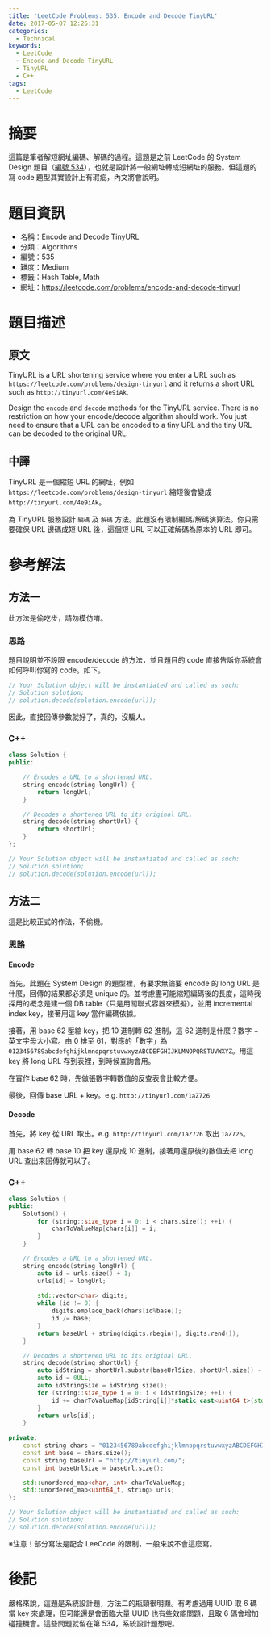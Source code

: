 ```yaml
---
title: 'LeetCode Problems: 535. Encode and Decode TinyURL'
date: 2017-05-07 12:26:31
categories:
  - Technical
keywords:
  - LeetCode
  - Encode and Decode TinyURL
  - TinyURL
  - C++
tags:
  - LeetCode
---
```


# 摘要

這篇是筆者解短網址編碼、解碼的過程。這題是之前 LeetCode 的 System Design 題目（[編號 534](https://leetcode.com/problems/design-tinyurl)），也就是設計將一般網址轉成短網址的服務。但這題的寫 code 題型其實設計上有瑕疵，內文將會說明。

# 題目資訊

- 名稱：Encode and Decode TinyURL
- 分類：Algorithms
- 編號：535
- 難度：Medium
- 標籤：Hash Table, Math
- 網址：https://leetcode.com/problems/encode-and-decode-tinyurl

<!--more-->

# 題目描述

## 原文

TinyURL is a URL shortening service where you enter a URL such as `https://leetcode.com/problems/design-tinyurl` and it returns a short URL such as `http://tinyurl.com/4e9iAk`.

Design the `encode` and `decode` methods for the TinyURL service. There is no restriction on how your encode/decode algorithm should work. You just need to ensure that a URL can be encoded to a tiny URL and the tiny URL can be decoded to the original URL.

##  中譯

TinyURL 是一個縮短 URL  的網址，例如 `https://leetcode.com/problems/design-tinyurl` 縮短後會變成 `http://tinyurl.com/4e9iAk`。

為 TinyURL 服務設計 `編碼` 及 `解碼` 方法。此題沒有限制編碼/解碼演算法。你只需要確保 URL 邊碼成短 URL 後，這個短 URL 可以正確解碼為原本的 URL 即可。

# 參考解法

## 方法一

此方法是偷吃步，請勿模仿唷。

### 思路

題目說明並不設限 encode/decode 的方法，並且題目的 code 直接告訴你系統會如何呼叫你寫的 code。如下。

```cpp
// Your Solution object will be instantiated and called as such:
// Solution solution;
// solution.decode(solution.encode(url));
```

因此，直接回傳參數就好了，真的，沒騙人。

### C++

```cpp
class Solution {
public:

    // Encodes a URL to a shortened URL.
    string encode(string longUrl) {
        return longUrl;
    }

    // Decodes a shortened URL to its original URL.
    string decode(string shortUrl) {
        return shortUrl;
    }
};

// Your Solution object will be instantiated and called as such:
// Solution solution;
// solution.decode(solution.encode(url));
```

## 方法二

這是比較正式的作法，不偷機。

### 思路

#### Encode

首先，此題在 System Design 的題型裡，有要求無論要 encode 的 long URL 是什麼，回傳的結果都必須是 unique 的。並考慮盡可能縮短編碼後的長度，這時我採用的概念是建一個 DB table（只是用關聯式容器來模擬），並用 incremental index  key，接著用這 key 當作編碼依據。

接著，用 base 62 壓縮 key，把 10 進制轉 62 進制，這 62 進制是什麼？數字 + 英文字母大小寫。由 0 排至 61，對應的「數字」為 `0123456789abcdefghijklmnopqrstuvwxyzABCDEFGHIJKLMNOPQRSTUVWXYZ`。用這 key 將 long URL 存到表裡，到時候查詢會用。

在實作 base 62 時，先做張數字轉數值的反查表會比較方便。

最後，回傳 base URL + key。e.g. `http://tinyurl.com/1aZ726`

#### Decode

首先，將 key 從 URL 取出。e.g. `http://tinyurl.com/1aZ726` 取出 `1aZ726`。

用 base 62 轉 base 10 把 key 還原成 10 進制，接著用還原後的數值去把 long URL 查出來回傳就可以了。

### C++

```cpp
class Solution {
public:    
    Solution() {
        for (string::size_type i = 0; i < chars.size(); ++i) {
            charToValueMap[chars[i]] = i;
        }
    }

    // Encodes a URL to a shortened URL.
    string encode(string longUrl) {
        auto id = urls.size() + 1;
        urls[id] = longUrl;
        
        std::vector<char> digits;
        while (id != 0) {
            digits.emplace_back(chars[id%base]);
            id /= base;
        }
        return baseUrl + string(digits.rbegin(), digits.rend());
    }

    // Decodes a shortened URL to its original URL.
    string decode(string shortUrl) {
        auto idString = shortUrl.substr(baseUrlSize, shortUrl.size() - baseUrlSize);
        auto id = 0ULL;
        auto idStringSize = idString.size();
        for (string::size_type i = 0; i < idStringSize; ++i) {
            id += charToValueMap[idString[i]]*static_cast<uint64_t>(std::pow(base, idStringSize - i - 1));
        }
        return urls[id];
    }
    
private:
    const string chars = "0123456789abcdefghijklmnopqrstuvwxyzABCDEFGHIJKLMNOPQRSTUVWXYZ";
    const int base = chars.size();
    const string baseUrl = "http://tinyurl.com/";
    const int baseUrlSize = baseUrl.size();

    std::unordered_map<char, int> charToValueMap;
    std::unordered_map<uint64_t, string> urls;
};

// Your Solution object will be instantiated and called as such:
// Solution solution;
// solution.decode(solution.encode(url));
```

※注意！部分寫法是配合 LeeCode 的限制，一般來說不會這麼寫。

# 後記

嚴格來說，這題是系統設計題，方法二的瓶頸很明顯。有考慮過用 UUID 取 6 碼當 key 來處理，但可能還是會面臨大量 UUID 也有些效能問題，且取 6 碼會增加碰撞機會。這些問題就留在第 534，系統設計題想吧。
